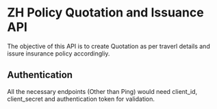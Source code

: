 # ZH Policy Quotation and Issuance API
The objective of this API is to create Quotation as per traverl details and issure insurance policy accordingliy.

## Authentication
All the necessary endpoints (Other than Ping) would need client_id, client_secret  and authentication token for validation.
